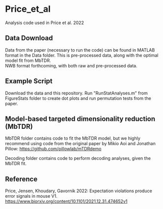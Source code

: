 # Price_et_al
Analysis code used in Price et al. 2022

## Data Download
Data from the paper (necessary to run the code) can be found in MATLAB format in the Data folder. This is pre-processed data, along with the optimal model fit from MbTDR.  
NWB format forthcoming, with both raw and pre-processed data.

## Example Script
Download the data and this repository. Run "RunStatAnalyses.m" from FigureStats folder to create dot plots and run permutation tests from the paper.

## Model-based targeted dimensionality reduction (MbTDR)
MbTDR folder contains code to fit the MbTDR model, but we highly recommend using code from the original paper by Mikio Aoi and Jonathan Pillow: https://github.com/pillowlab/mTDRdemo

Decoding folder contains code to perform decoding analyses, given the MbTDR fit.

## Reference
Price, Jensen, Khoudary, Gavornik 2022: Expectation violations produce error signals in mouse V1.
https://www.biorxiv.org/content/10.1101/2021.12.31.474652v1
